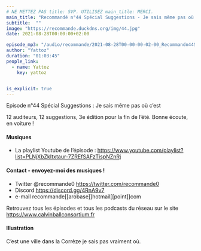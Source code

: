 ```yaml
---
# NE METTEZ PAS title: SVP. UTILISEZ main_title: MERCI.
main_title: "Recommandé n°44 Spécial Suggestions - Je sais même pas où c'est"
subtitle:  ""
image: "https://recommande.duckdns.org/img/44.jpg"
date: 2021-08-28T00:00:00+02:00

episode_mp3: "/audio/recommande/2021-08-28T00-00-00-02-00_Recommandn44SpcialSuggestionsJesaismmepasocest.mp3"
author: "Yattoz"
duration: "01:03:45"
people_link: 
  - name: Yattoz
    key: yattoz


is_explicit: true
---
```


<PodcastHeader/>

<!-- ECRIRE LA DESCRIPTION DE L'EPISODE SOUS CETTE LIGNE -->


 Episode n°44 Spécial Suggestions : Je sais même pas où c’est 

<p>12 auditeurs, 12 suggestions, 3e édition pour la fin de l’été. Bonne écoute, en voiture !</p>

<h4>Musiques</h4>

<ul>
  <li>La playlist Youtube de l’épisode : <a href="https://www.youtube.com/playlist?list=PLNjXbZkItxtaur-7ZREfSAFzTispNZnRj" rel="nofollow">https://www.youtube.com/playlist?list=PLNjXbZkItxtaur-7ZREfSAFzTispNZnRj</a></li>
</ul>

<h4>Contact - envoyez-moi des musiques !</h4>

<ul>
  <li>Twitter @recommande0 <a href="https://twitter.com/recommande0" rel="nofollow">https://twitter.com/recommande0</a></li>
  <li>Discord <a href="https://discord.gg/4RnA9v7" rel="nofollow">https://discord.gg/4RnA9v7</a></li>
  <li>e-mail recommande[[arobase]]hotmail[[point]]com</li>
</ul>

<p>Retrouvez tous les épisodes et tous les podcasts du réseau sur le site <a href="https://www.calvinballconsortium.fr" rel="nofollow">https://www.calvinballconsortium.fr</a></p>

<h4>Illustration</h4>

<p>C’est une ville dans la Corrèze je sais pas vraiment où.</p>


